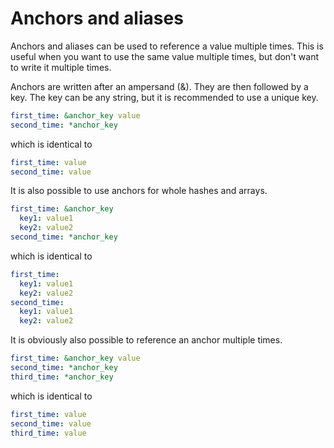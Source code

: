 # Anchors and aliases

Anchors and aliases can be used to reference a value multiple times. This is useful when you want to use the same value multiple times, but don't want to write it multiple times.

Anchors are written after an ampersand (&). They are then followed by a key. The key can be any string, but it is recommended to use a unique key.

```yaml
first_time: &anchor_key value
second_time: *anchor_key
```

which is identical to

```yaml
first_time: value
second_time: value
```

It is also possible to use anchors for whole hashes and arrays.

```yaml
first_time: &anchor_key
  key1: value1
  key2: value2
second_time: *anchor_key
```

which is identical to

```yaml
first_time:
  key1: value1
  key2: value2
second_time:
  key1: value1
  key2: value2
```

It is obviously also possible to reference an anchor multiple times.

```yaml
first_time: &anchor_key value
second_time: *anchor_key
third_time: *anchor_key
```

which is identical to

```yaml
first_time: value
second_time: value
third_time: value
```
